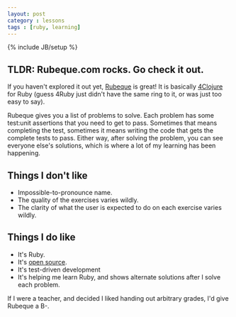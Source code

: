 ```yaml
---
layout: post
category : lessons
tags : [ruby, learning]
---
```

{% include JB/setup %}

## TLDR: Rubeque.com rocks. Go check it out.

If you haven't explored it out yet, [Rubeque](http://rubeque.com) is great! It is basically [4Clojure](http://www.4clojure.com/) for Ruby (guess 4Ruby just didn't have the same ring to it, or was just too easy to say).

Rubeque gives you a list of problems to solve. Each problem has some test:unit assertions that you need to get to pass. Sometimes that means completing the test, sometimes it means writing the code that gets the complete tests to pass. Either way, after solving the problem, you can see everyone else's solutions, which is where a lot of my learning has been happening.

## Things I don't like
+ Impossible-to-pronounce name.
+ The quality of the exercises varies wildly.
+ The clarity of what the user is expected to do on each exercise varies wildly.

## Things I do like
+ It's Ruby.
+ It's [open source](https://github.com/daviddavis/rubeque).
+ It's test-driven development
+ It's helping me learn Ruby, and shows alternate solutions after I solve each problem.

If I were a teacher, and decided I liked handing out arbitrary grades, I'd give Rubeque a B-. 
